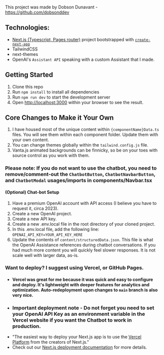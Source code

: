 This project was made by Dobson Dunavant - https://github.com/dobsonddev

## Technologies:
- [Next.js (Typescript, Pages router)](https://nextjs.org/) project bootstrapped with [`create-next-app`](https://github.com/vercel/next.js/tree/canary/packages/create-next-app)
- TailwindCSS
- next-themes
- OpenAI's `Assistant API` speaking with a custom Assistant that I made.

## Getting Started

1. Clone this repo
2. Run `npm install` to install all dependencies
3. Run `npm run dev` to start the development server
4. Open [http://localhost:3000](http://localhost:3000) within your browser to see the result.

## Core Changes to Make it Your Own

1. I have housed most of the unique content within `{componentName}Data.ts` files. You will see them within each component folder. Update them with your own content.
2. You can change themes globally within the `tailwind.config.js` file.
3. Vanta.js animated backgrounds can be finnicky, so be on your toes with source control as you work with them.

### Please note: If you do not want to use the chatbot, you need to remove/comment-out the `ChatbotButton`, `ChatbotNavbarButton`, and `ChatbotModal` usages/imports in components/Navbar.tsx

#### (Optional) Chat-bot Setup
1. Have a premium OpenAI account with API access (I believe you have to request it, circa 2023).
2. Create a new OpenAI project.
3. Create a new API key.
4. Create a new .env.local file in the root directory of your cloned project.
5. In this .env.local file, add the following line: `OPENAI_API_KEY=YOUR_API_KEY_HERE`
6. Update the contents of `content/structuredData.json`. This file is what the OpenAI Assistance references during chatbot conversations. If you had much more content you will quickly feel slower responses. It is not scale well with larger data, as-is.

### Want to deploy? I suggest using Vercel, or GitHub Pages.
- #### Vercel was great for me because it was quick and easy to configure and deploy. It's lightweight with deeper features for analytics and optimization. Auto-redeployment upon changes to `main` branch is also very nice.
- ### Important deployment note - Do not forget you need to set your OpenAI API Key as an environment variable in the Vercel website if you want the Chatbot to work in production.
- "The easiest way to deploy your Next.js app is to use the [Vercel Platform](https://vercel.com/new?utm_medium=default-template&filter=next.js&utm_source=create-next-app&utm_campaign=create-next-app-readme) from the creators of Next.js."
- Check out our [Next.js deployment documentation](https://nextjs.org/docs/deployment) for more details.
